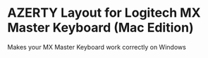 # AZERTY Layout for Logitech MX Master Keyboard (Mac Edition)


Makes your MX Master Keyboard work correctly on Windows
